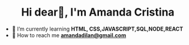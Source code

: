 <h1 align="center">Hi dear👋, I'm Amanda Cristina</h1>

- 🌱 I’m currently learning **HTML, CSS,JAVASCRIPT,SQL,NODE,REACT**
- 🌱 How to reach me **amandadilan@gmail.com**



